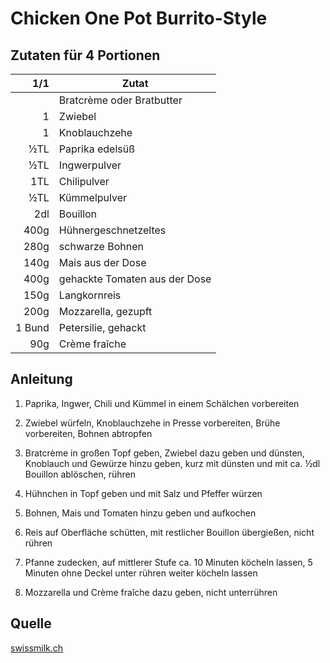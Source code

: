 # Chicken One Pot Burrito-Style

## Zutaten für 4 Portionen

| 1/1    | Zutat                         |
|-------:|-------------------------------|
|        | Bratcrème oder Bratbutter     |
| 1      | Zwiebel                       |
| 1      | Knoblauchzehe                 |
| ½TL    | Paprika edelsüß               |
| ½TL    | Ingwerpulver                  |
| 1TL    | Chilipulver                   |
| ½TL    | Kümmelpulver                  |
| 2dl    | Bouillon                      |
| 400g   | Hühnergeschnetzeltes          |
| 280g   | schwarze Bohnen               |
| 140g   | Mais aus der Dose             |
| 400g   | gehackte Tomaten aus der Dose |
| 150g   | Langkornreis                  |
| 200g   | Mozzarella, gezupft           |
| 1 Bund | Petersilie, gehackt           |
| 90g    | Crème fraîche                 |

## Anleitung

1. Paprika, Ingwer, Chili und Kümmel in einem Schälchen vorbereiten

2. Zwiebel würfeln, Knoblauchzehe in Presse vorbereiten, Brühe vorbereiten,
   Bohnen abtropfen

3. Bratcrème in großen Topf geben, Zwiebel dazu geben und dünsten, Knoblauch und
   Gewürze hinzu geben, kurz mit dünsten und mit ca. ½dl Bouillon ablöschen,
   rühren

4. Hühnchen in Topf geben und mit Salz und Pfeffer würzen

5. Bohnen, Mais und Tomaten hinzu geben und aufkochen

6. Reis auf Oberfläche schütten, mit restlicher Bouillon übergießen, nicht
   rühren

7. Pfanne zudecken, auf mittlerer Stufe ca. 10 Minuten köcheln lassen, 5 Minuten
   ohne Deckel unter rühren weiter köcheln lassen

8. Mozzarella und Crème fraîche dazu geben, nicht unterrühren

## Quelle

[swissmilk.ch](https://www.swissmilk.ch/de/rezepte-kochideen/rezepte/SM2020_CHDO_41/chicken-one-pot-burrito-style)

